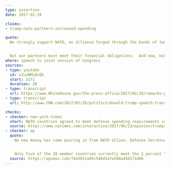 ```yaml
---
type: assertion
date: 2017-02-28

claims:
- trump-nato-partners-increased-spending

quote:
  We strongly support NATO, an alliance forged through the bonds of two world wars that dethroned fascism, and a Cold War, and defeated communism.


  But our partners must meet their financial obligations.  And now, based on our very strong and frank discussions, they are beginning to do just that.
where: speech to joint session of Congress
sources:
- type: youtube
  id: oJuvNMLBcQk
  start: 3171
  duration: 39
- type: transcript
  url: https://www.WhiteHouse.gov/the-press-office/2017/02/28/remarks-president-trump-joint-address-congress
- type: transcript
  url: http://www.CNN.com/2017/02/28/politics/donald-trump-speech-transcript-full-text/index.html

checks:
- checker: new-york-times
  short: NATO countries agreed to meet defense spending requirements in 2014.
  source: https://www.nytimes.com/interactive/2017/06/23/opinion/trumps-lies.html
- checker: ap
  quote:
    No new money has come pouring in from NATO allies. Defense Secretary Jim Mattis made a strong case when he met with allied defense ministers at a NATO gathering last month, pressing them to meet their 2014 commitment to spend 2 percent of their gross domestic product on defense by 2024. Mattis and other leaders said the allies understood the message and there was some discussion about working out plans to meet the goal.


    Only five of the 28 member countries currently meet the 2 percent level, and no new commitments have been made since the NATO meeting. Others in the alliance have routinely said they will work toward the increase. In any event, the commitment is for these nations to spend more on their own military capabilities, which would strengthen the alliance, not to hand over money.
  source: https://apnews.com/7443911a95c546d3a7a508a45b571d6b
---
```

